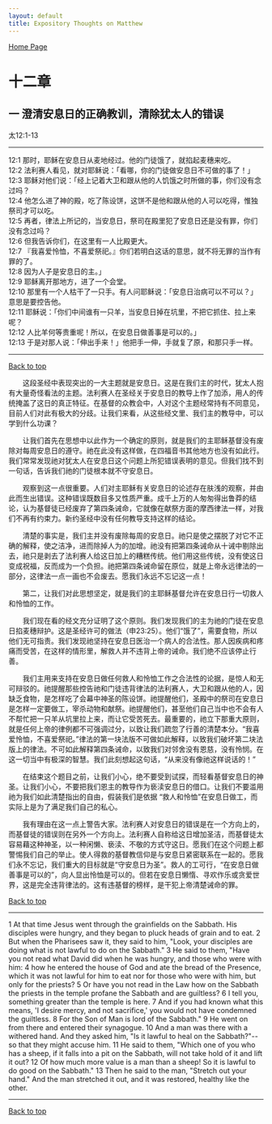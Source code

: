 ```yaml
---
layout: default
title: Expository Thoughts on Matthew
---
```

[ Home Page ]({{site.baseurl}}/index) <br>

<a name="0"></a>
# 十二章 

## 一 澄清安息日的正确教训，清除犹太人的错误

太12:1-13

***

12:1 那时，耶稣在安息日从麦地经过。他的门徒饿了，就掐起麦穗来吃。<br>
12:2 法利赛人看见，就对耶稣说：「看哪，你的门徒做安息日不可做的事了！」<br>
12:3 耶稣对他们说：「经上记着大卫和跟从他的人饥饿之时所做的事，你们没有念过吗？<br>
12:4 他怎么进了神的殿，吃了陈设饼，这饼不是他和跟从他的人可以吃得，惟独祭司才可以吃。<br>
12:5 再者，律法上所记的，当安息日，祭司在殿里犯了安息日还是没有罪，你们没有念过吗？<br>
12:6 但我告诉你们，在这里有一人比殿更大。<br>
12:7 『我喜爱怜恤，不喜爱祭祀。』你们若明白这话的意思，就不将无罪的当作有罪的了。<br>
12:8 因为人子是安息日的主。」<br>
12:9 耶稣离开那地方，进了一个会堂。<br>
12:10 那里有一个人枯干了一只手。有人问耶稣说：「安息日治病可以不可以？」意思是要控告他。<br>
12:11 耶稣说：「你们中间谁有一只羊，当安息日掉在坑里，不把它抓住、拉上来呢？<br>
12:12 人比羊何等贵重呢！所以，在安息日做善事是可以的。」<br>
12:13 于是对那人说：「伸出手来！」他把手一伸，手就复了原，和那只手一样。<br>

***

[Back to top](#0)

&emsp;&emsp;这段圣经中表现突出的一大主题就是安息日。这是在我们主的时代，犹太人抱有大量奇怪看法的主题。法利赛人在圣经关于安息日的教导上作了加添，用人的传统掩盖了这日的真正特征。在基督的众教会中，人对这个主题经常持有不同意见，目前人们对此有极大的分歧。让我们来看，从这些经文里、我们主的教导中，可以学到什么功课？

&emsp;&emsp;让我们首先在思想中以此作为一个确定的原则，就是我们的主耶稣基督没有废除对每周安息日的遵守。祂在此没有这样做，在四福音书其他地方也没有如此行。我们常常发现祂对犹太人在安息日这个问题上所犯错误表明的意见。但我们找不到一句话，告诉我们祂的门徒根本就不守安息日。

&emsp;&emsp;观察到这一点很重要。人们对主耶稣有关安息日的论述存在肤浅的观察，并由此而生出错误。这种错误既数目多又性质严重。成千上万的人匆匆得出鲁莽的结论，认为基督徒已经废弃了第四条诫命，它就像在献祭方面的摩西律法一样，对我们不再有约束力。新约圣经中没有任何教导支持这样的结论。

&emsp;&emsp;清楚的事实是，我们主并没有废除每周的安息日。祂只是使之摆脱了对它不正确的解释，使之洁净，进而除掉人为的加增。祂没有把第四条诫命从十诫中剔除出去，祂只是剥去了法利赛人给这日加上的糟糕传统。他们用这些传统，没有使这日变成祝福，反而成为一个负担。祂把第四条诫命留在原位，就是上帝永远律法的一部分，这律法一点一画也不会废去。愿我们永远不忘记这一点！

&emsp;&emsp;第二，让我们对此思想坚定，就是我们的主耶稣基督允许在安息日行一切救人和怜恤的工作。

&emsp;&emsp;我们现在看的经文充分证明了这个原则。我们发现我们的主为祂的门徒在安息日掐麦穗辩护。这是圣经许可的做法（申23:25）。他们“饿了”，需要食物，所以他们无可指责。我们发现祂坚持在安息日医治一个病人的合法性。那人因疾病和疼痛而受苦，在这样的情形里，解救人并不违背上帝的诫命。我们绝不应该停止行善。

&emsp;&emsp;我们主用来支持在安息日做任何救人和怜恤工作之合法性的论据，是惊人和无可辩驳的。祂提醒那些控告祂和门徒违背律法的法利赛人，大卫和跟从他的人，因缺乏食物，是怎样吃了会幕中神圣的陈设饼。祂提醒他们，圣殿中的祭司在安息日是怎样一定要做工，宰杀动物和献祭。祂提醒他们，甚至他们自己当中也不会有人不帮忙把一只羊从坑里拉上来，而让它受苦死去。最重要的，祂立下那重大原则，就是任何上帝的律例都不可强调过分，以致让我们疏忽了行善的清楚本分。“我喜爱怜恤，不喜爱祭祀。”律法的第一块法版不可做如此解释，以致我们破坏第二块法版上的律法。不可如此解释第四条诫命，以致我们对邻舍没有恩慈，没有怜悯。在这一切当中有极深的智慧。我们此刻想起这句话，“从来没有像祂这样说话的！”

&emsp;&emsp;在结束这个题目之前，让我们小心，绝不要受到试探，而轻看基督安息日的神圣。让我们小心，不要把我们恩主的教导作为亵渎安息日的借口。让我们不要滥用祂为我们如此清楚指出的自由，假装我们是依据 “救人和怜恤”在安息日做工，而实际上是为了满足我们自己的私心。

&emsp;&emsp;我有理由在这一点上警告大家。法利赛人对安息日的错误是在一个方向上的，而基督徒的错误则在另外一个方向上。法利赛人自称给这日增加圣洁，而基督徒太容易藉这种神圣，以一种闲懒、亵渎、不敬的方式守这日。愿我们在这个问题上都警惕我们自己的举止。使人得救的基督教信仰是与安息日紧密联系在一起的。愿我们永不忘记，我们重大的目标就是“守安息日为圣”。救人的工可行，“在安息日做善事是可以的”，向人显出怜恤是可以的。但若在安息日懒惰、寻欢作乐或贪爱世界，这是完全违背律法的。这有违基督的榜样，是干犯上帝清楚诫命的罪。

[Back to top](#0)

***

1 At that time Jesus went through the grainfields on the Sabbath. His disciples were hungry, and they began to pluck heads of grain and to eat. 2 But when the Pharisees saw it, they said to him, "Look, your disciples are doing what is not lawful to do on the Sabbath." 3 He said to them, "Have you not read what David did when he was hungry, and those who were with him: 4 how he entered the house of God and ate the bread of the Presence, which it was not lawful for him to eat nor for those who were with him, but only for the priests? 5 Or have you not read in the Law how on the Sabbath the priests in the temple profane the Sabbath and are guiltless? 6 I tell you, something greater than the temple is here. 7 And if you had known what this means, 'I desire mercy, and not sacrifice,' you would not have condemned the guiltless. 8 For the Son of Man is lord of the Sabbath." 9 He went on from there and entered their synagogue. 10 And a man was there with a withered hand. And they asked him, "Is it lawful to heal on the Sabbath?"--so that they might accuse him. 11 He said to them, "Which one of you who has a sheep, if it falls into a pit on the Sabbath, will not take hold of it and lift it out? 12 Of how much more value is a man than a sheep! So it is lawful to do good on the Sabbath." 13 Then he said to the man, "Stretch out your hand." And the man stretched it out, and it was restored, healthy like the other.

***

[Back to top](#0)
